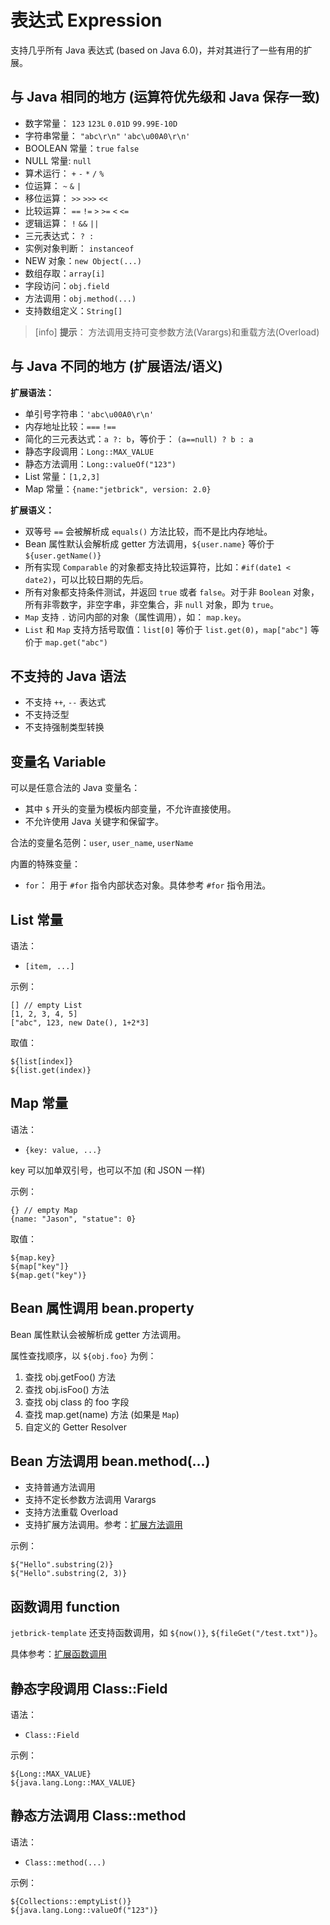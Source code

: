 表达式 Expression
=======================

支持几乎所有 Java 表达式 (based on Java 6.0)，并对其进行了一些有用的扩展。


与 Java 相同的地方 (运算符优先级和 Java 保存一致)
------------------------------------------------------------

* 数字常量： `123` `123L` `0.01D` `99.99E-10D`
* 字符串常量： `"abc\r\n"` `'abc\u00A0\r\n'`
* BOOLEAN 常量：`true` `false`
* NULL 常量: `null`
* 算术运行： `+` `-` `*` `/` `%`
* 位运算： `~` `&` `|`
* 移位运算： `>>` `>>>` `<<`
* 比较运算： `==` `!=` `>` `>=` `<` `<=`
* 逻辑运算： `!` `&&` `||`
* 三元表达式： `? :` 
* 实例对象判断： `instanceof`
* NEW 对象：`new Object(...)`
* 数组存取：`array[i]`
* 字段访问：`obj.field`
* 方法调用：`obj.method(...)`
* 支持数组定义：`String[]`


> [info] **提示**： 方法调用支持可变参数方法(Varargs)和重载方法(Overload)


与 Java 不同的地方 (扩展语法/语义)
------------------------------------------------------------

**扩展语法：**

* 单引号字符串：`'abc\u00A0\r\n'`
* 内存地址比较：`===` `!==`
* 简化的三元表达式：`a ?: b`，等价于： `(a==null) ? b : a`
* 静态字段调用：`Long::MAX_VALUE`
* 静态方法调用：`Long::valueOf("123")`
* List 常量：`[1,2,3]`
* Map 常量：`{name:"jetbrick", version: 2.0}`


**扩展语义：**

* 双等号 `==` 会被解析成 `equals()` 方法比较，而不是比内存地址。
* Bean 属性默认会解析成 getter 方法调用，`${user.name}` 等价于 `${user.getName()}`
* 所有实现 `Comparable` 的对象都支持比较运算符，比如：`#if(date1 < date2)`，可以比较日期的先后。
* 所有对象都支持条件测试，并返回 `true` 或者 `false`。对于非 `Boolean` 对象，所有非零数字，非空字串，非空集合，非 `null` 对象，即为 `true`。
* `Map` 支持 `.` 访问内部的对象（属性调用），如： `map.key`。
* `List` 和 `Map` 支持方括号取值：`list[0]` 等价于 `list.get(0)`，`map["abc"]` 等价于 `map.get("abc")`


不支持的 Java 语法
------------------------------------------------------------

* 不支持 `++`, `--` 表达式
* 不支持泛型
* 不支持强制类型转换


变量名 Variable
----------------

可以是任意合法的 Java 变量名：

* 其中 `$` 开头的变量为模板内部变量，不允许直接使用。
* 不允许使用 Java 关键字和保留字。

合法的变量名范例：`user`, `user_name`, `userName`


内置的特殊变量：

* `for`： 用于 `#for` 指令内部状态对象。具体参考 `#for` 指令用法。


List 常量
-----------

语法：

* `[item, ...]`

示例：

```
[] // empty List
[1, 2, 3, 4, 5]
["abc", 123, new Date(), 1+2*3]
```

取值：

```
${list[index]}
${list.get(index)}
```

Map 常量
-------------

语法：

* `{key: value, ...}`

key 可以加单双引号，也可以不加 (和 JSON 一样)

示例：

```
{} // empty Map
{name: "Jason", "statue": 0}
```

取值：

```
${map.key}
${map["key"]}
${map.get("key")}
```

Bean 属性调用 bean.property
-----------------------------

Bean 属性默认会被解析成 getter 方法调用。


属性查找顺序，以 `${obj.foo}` 为例：

1. 查找 obj.getFoo() 方法
2. 查找 obj.isFoo() 方法
3. 查找 obj class 的 foo 字段
4. 查找 map.get(name) 方法 (如果是 `Map`)
5. 自定义的 Getter Resolver


Bean 方法调用 bean.method(...)
-------------------------------

* 支持普通方法调用
* 支持不定长参数方法调用 Varargs
* 支持方法重载 Overload
* 支持扩展方法调用。参考：[扩展方法调用](ext-method.html)

示例：

```
${"Hello".substring(2)}
${"Hello".substring(2, 3)}
```


函数调用 function
-----------------

`jetbrick-template` 还支持函数调用，如 `${now()}`, `${fileGet("/test.txt")}`。

具体参考：[扩展函数调用](ext-function.html)



静态字段调用 Class::Field
------------------------------

语法：

* `Class::Field`

示例：

```
${Long::MAX_VALUE}
${java.lang.Long::MAX_VALUE}
```

静态方法调用 Class::method
------------------------------

语法：

* `Class::method(...)`

示例：

```
${Collections::emptyList()}
${java.lang.Long::valueOf("123")}
```
